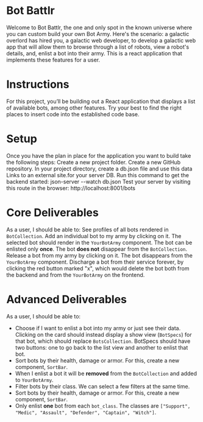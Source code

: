# Bot Battlr
Welcome to Bot Battlr, the one and only spot in the known universe where you can custom build your own Bot Army. Here's the scenario: a galactic overlord has hired you, a galactic web developer, to develop a galactic web app that will allow them to browse through a list of robots, view a robot's details, and, enlist a bot into their army. This is a react application that implements these features for a user.

# Instructions
For this project, you’ll be building out a React application that displays a
list of available bots, among other features. Try your best to find the right
places to insert code into the established code base.

# Setup
Once you have the plan in place for the application you want to build take the following steps:
Create a new project folder.
Create a new GitHub repository.
In your project directory, create a db.json file and use this data Links to an external site.for your server DB.
Run this command to get the backend started: json-server --watch db.json
Test your server by visiting this route in the browser: http://localhost:8001/bots

# Core Deliverables
As a user, I should be able to:
 See profiles of all bots rendered in `BotCollection`.
 Add an individual bot to my army by clicking on it. The selected bot should
  render in the `YourBotArmy` component. The bot can be enlisted only **once**.
  The bot **does not** disappear from the `BotCollection`.
Release a bot from my army by clicking on it. The bot disappears from the
  `YourBotArmy` component.
Discharge a bot from their service forever, by clicking the red button marked
  "x", which would delete the bot both from the backend and from the
  `YourBotArmy` on the frontend.

# Advanced Deliverables
As a user, I should be able to:

- Choose if I want to enlist a bot into my army or just see their data. Clicking
  on the card should instead display a show view (`BotSpecs`) for that bot,
  which should replace `BotsCollection`. BotSpecs should have two buttons: one
  to go back to the list view and another to enlist that bot. 
- Sort bots by their health, damage or armor. For this, create a new component,
  `SortBar`.
- When I enlist a bot it will be **removed** from the `BotCollection` and added
  to `YourBotArmy`.
- Filter bots by their class. We can select a few filters at the same time.
- Sort bots by their health, damage or armor. For this, create a new component,
  `SortBar`.
- Only enlist **one** bot from each `bot_class`. The classes are
  `["Support", "Medic", "Assault", "Defender", "Captain", "Witch"]`.
